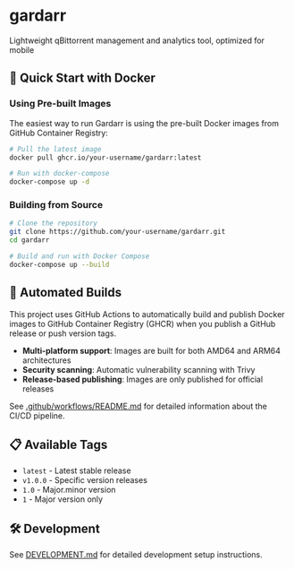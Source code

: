 # gardarr
Lightweight qBittorrent management and analytics tool, optimized for mobile

## 🚀 Quick Start with Docker

### Using Pre-built Images

The easiest way to run Gardarr is using the pre-built Docker images from GitHub Container Registry:

```bash
# Pull the latest image
docker pull ghcr.io/your-username/gardarr:latest

# Run with docker-compose
docker-compose up -d
```

### Building from Source

```bash
# Clone the repository
git clone https://github.com/your-username/gardarr.git
cd gardarr

# Build and run with Docker Compose
docker-compose up --build
```

## 🔄 Automated Builds

This project uses GitHub Actions to automatically build and publish Docker images to GitHub Container Registry (GHCR) when you publish a GitHub release or push version tags.

- **Multi-platform support**: Images are built for both AMD64 and ARM64 architectures
- **Security scanning**: Automatic vulnerability scanning with Trivy
- **Release-based publishing**: Images are only published for official releases

See [.github/workflows/README.md](.github/workflows/README.md) for detailed information about the CI/CD pipeline.

## 📋 Available Tags

- `latest` - Latest stable release
- `v1.0.0` - Specific version releases
- `1.0` - Major.minor version
- `1` - Major version only

## 🛠️ Development

See [DEVELOPMENT.md](DEVELOPMENT.md) for detailed development setup instructions.
